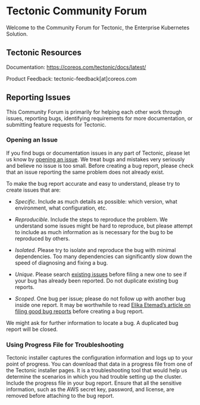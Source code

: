 # Tectonic Community Forum

Welcome to the Community Forum for Tectonic, the Enterprise Kubernetes Solution. 

## Tectonic Resources

Documentation: https://coreos.com/tectonic/docs/latest/

Product Feedback: tectonic-feedback[at]coreos.com

## Reporting Issues

This Community Forum is primarily for helping each other work through issues, reporting bugs, identifying requirements for more documentation, or submitting feature requests for Tectonic.

### Opening an Issue

If you find bugs or documentation issues in any part of Tectonic, please let us know by [opening an issue](https://github.com/coreos/tectonic-forum/issues). We treat bugs and mistakes very seriously and believe no issue is too small. Before creating a bug report, please check that an issue reporting the same problem does not already exist.

To make the bug report accurate and easy to understand, please try to create issues that are:

* _Specific_. Include as much details as possible: which version, what environment, what configuration, etc.

* _Reproducible_. Include the steps to reproduce the problem. We understand some issues might be hard to reproduce, but please attempt to include as much information as is necessary for the bug to be reproduced by others.

* _Isolated_. Please try to isolate and reproduce the bug with minimal dependencies. Too many dependencies can significantly slow down the speed of diagnosing and fixing a bug.

* _Unique_. Please search [existing issues](https://github.com/coreos/tectonic-forum/issues) before filing a new one to see if your bug has already been reported. Do not duplicate existing bug reports.

* _Scoped_. One bug per issue; please do not follow up with another bug inside one report. It may be worthwhile to read [Elika Etemad’s article on filing good bug reports](http://fantasai.inkedblade.net/style/talks/filing-good-bugs/) before creating a bug report.

We might ask for further information to locate a bug. A duplicated bug report will be closed.

### Using Progress File for Troubleshooting

Tectonic installer captures the configuration information and logs up to your point of progress. You can download that data in a progress file from one of the Tectonic installer pages. It is a troubleshooting tool that would help us determine the scenarios in which you had trouble setting up the cluster. Include the progress file in your bug report. Ensure that all the sensitive information, such as the AWS secret key, password, and license, are removed before attaching to the bug report.
